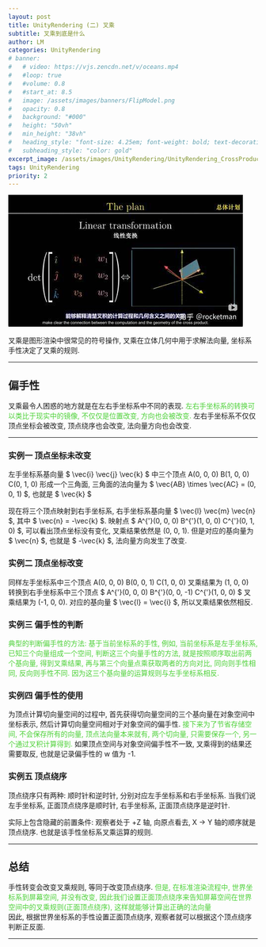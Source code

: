 ```yaml
---
layout: post
title: UnityRendering (二) 叉乘
subtitle: 叉乘到底是什么
author: LM
categories: UnityRendering
# banner:
#   # video: https://vjs.zencdn.net/v/oceans.mp4
#   #loop: true
#   #volume: 0.8
#   #start_at: 8.5
#   image: /assets/images/banners/FlipModel.png
#   opacity: 0.8
#   background: "#000"
#   height: "50vh"
#   min_height: "38vh"
#   heading_style: "font-size: 4.25em; font-weight: bold; text-decoration: underline"
#   subheading_style: "color: gold"
excerpt_image: /assets/images/UnityRendering/UnityRendering_CrossProduct.png
tags: UnityRendering
priority: 2
---
```


![banner](/assets/images/UnityRendering/UnityRendering_CrossProduct.png)  

叉乘是图形渲染中很常见的符号操作, 叉乘在立体几何中用于求解法向量, 坐标系手性决定了叉乘的规则.  

---  

## 偏手性
叉乘最令人困惑的地方就是在左右手坐标系中不同的表现. <span style='color:#4cd137'>左右手坐标系的转换可以类比于现实中的镜像, 不仅仅是位置改变, 方向也会被改变.</span> 左右手坐标系不仅仅顶点坐标会被改变, 顶点绕序也会改变, 法向量方向也会改变.  
  
---  

### 实例一 顶点坐标未改变
左手坐标系基向量 $ \vec{i} \vec{j} \vec{k} $ 中三个顶点 A(0, 0, 0) B(1, 0, 0) C(0, 1, 0) 形成一个三角面, 三角面的法向量为 $ \vec{AB} \times \vec{AC} = (0, 0, 1) $, 也就是 $ \vec{k} $  

现在将三个顶点映射到右手坐标系, 右手坐标系基向量 $ \vec{l} \vec{m} \vec{n} $, 其中 $ \vec{n} = -\vec{k} $. 映射点 $ A^{'}(0, 0, 0) B^{'}(1, 0, 0) C^{'}(0, 1, 0) $, 可以看出顶点坐标没有变化, 叉乘结果依然是 (0, 0, 1). 但是对应的基向量为 $ \vec{n} $, 也就是 $ -\vec{k} $, 法向量方向发生了改变.  

### 实例二 顶点坐标改变
同样左手坐标系中三个顶点 A(0, 0, 0) B(0, 0, 1) C(1, 0, 0) 叉乘结果为 (1, 0, 0)  
转换到右手坐标系中三个顶点 $ A^{'}(0, 0, 0) B^{'}(0, 0, -1) C^{'}(1, 0, 0) $ 叉乘结果为 (-1, 0, 0). 对应的基向量 $ \vec{l} = \vec{i} $, 所以叉乘结果依然相反.  

### 实例三 偏手性的判断
<span style='color:#4cd137'>典型的判断偏手性的方法: 基于当前坐标系的手性, 例如, 当前坐标系是左手坐标系, 已知三个向量组成一个空间, 判断这三个向量手性的方法, 就是按照顺序取出前两个基向量, 得到叉乘结果, 再与第三个向量点乘获取两者的方向对比, 同向则手性相同, 反向则手性不同. 因为这三个基向量的运算规则与左手坐标系相反.</span>  
  

### 实例四 偏手性的使用
为顶点计算切向量空间的过程中, 首先获得切向量空间的三个基向量在对象空间中坐标表示, 然后计算切向量空间相对于对象空间的偏手性. <span style='color:#4cd137'>接下来为了节省存储空间, 不会保存所有的向量, 顶点法向量本来就有, 两个切向量, 只需要保存一个, 另一个通过叉积计算得到.</span> 如果顶点空间与对象空间偏手性不一致, 叉乘得到的结果还需要取反, 也就是记录偏手性的 w 值为 -1.  

### 实例五 顶点绕序
顶点绕序只有两种: 顺时针和逆时针, 分别对应左手坐标系和右手坐标系. 当我们说左手坐标系, 正面顶点绕序是顺时针, 右手坐标系, 正面顶点绕序是逆时针.  

实际上包含隐藏的前置条件: 观察者处于 +Z 轴, 向原点看去, X -> Y 轴的顺序就是顶点绕序. 也就是该手性坐标系叉乘运算的规则.   

---  

## 总结

手性转变会改变叉乘规则, 等同于改变顶点绕序. <span style='color:#4cd137'>但是, 在标准渲染流程中, 世界坐标系到屏幕空间, 并没有改变, 因此我们设置正面顶点绕序来告知屏幕空间在世界空间中的叉乘规则(正面顶点绕序), 这样就能够计算出正确的法向量</span>  
因此, 根据世界坐标系的手性设置正面顶点绕序, 观察者就可以根据这个顶点绕序判断正反面.  

---  

